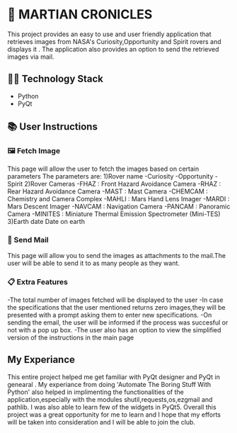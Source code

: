 # 🚀 MARTIAN CRONICLES

This project provides an easy to use and user friendly application that retrieves images from NASA's Curiosity,Opportunity and Spirit rovers and displays it . The application also provides an option to send the retrieved images via mail.


## 👩‍💻 Technology Stack
- Python
- PyQt


## 📚 User Instructions 
### 🖼️ Fetch Image
   This page will allow the user to fetch the images based on certain parameters 
   The parameters are:
   1)Rover name
       -Curiosity
       -Opportunity
       -Spirit
   2)Rover Cameras
       -FHAZ	 : Front Hazard Avoidance Camera
       -RHAZ	 : Rear Hazard Avoidance Camera
       -MAST	 : Mast Camera
       -CHEMCAM  : Chemistry and Camera Complex
       -MAHLI	 : Mars Hand Lens Imager
       -MARDI    : Mars Descent Imager
       -NAVCAM 	 : Navigation Camera
       -PANCAM 	 : Panoramic Camera
       -MINITES  : Miniature Thermal Emission Spectrometer (Mini-TES)
   3)Earth date
       Date on earth
### 📩 Send Mail
   This page will allow you to send the images as attachments to the mail.The user will be able to send it to as many people as they want.
### 📋 Extra Features
   -The total number of images fetched will be displayed to the user 
   -In case the specifications that the user mentioned returns zero images,they will be presented with a prompt asking them to enter new specifications.
   -On sending the email, the user will be informed if the process was succesful or not with a pop up box.
   -The user also has an option to view the simplified version of the instructions in the main page



## My Experiance
This entire project helped me get familiar with PyQt designer and PyQt in genearal . My experiance from doing 'Automate The Boring Stuff With Python' also helped in implimenting the functionalities of the application,especially with the modules shutil,requests,os,ezgmail and pathlib.
I was also able to learn few of the widgets in PyQt5.
Overall this project was a great opportunity for me to learn and I hope that my efforts will be taken into consideration and I will be able to join the club.

